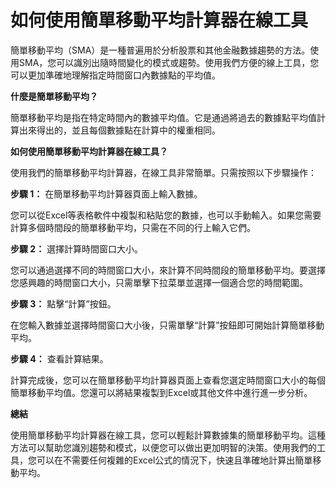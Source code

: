 如何使用簡單移動平均計算器在線工具
=================

簡單移動平均（SMA）是一種普遍用於分析股票和其他金融數據趨勢的方法。使用SMA，您可以識別出隨時間變化的模式或趨勢。使用我們方便的線上工具，您可以更加準確地理解指定時間窗口內數據點的平均值。

**什麼是簡單移動平均？**

簡單移動平均是指在特定時間內的數據平均值。它是通過將過去的數據點平均值計算出來得出的，並且每個數據點在計算中的權重相同。

**如何使用簡單移動平均計算器在線工具？**

使用我們的簡單移動平均計算器，在線工具非常簡單。只需按照以下步驟操作：

**步驟 1：** 在簡單移動平均計算器頁面上輸入數據。

您可以從Excel等表格軟件中複製和粘貼您的數據，也可以手動輸入。如果您需要計算多個時間段的簡單移動平均，只需在不同的行上輸入它們。

**步驟 2：** 選擇計算時間窗口大小。

您可以通過選擇不同的時間窗口大小，來計算不同時間段的簡單移動平均。要選擇您感興趣的時間窗口大小，只需單擊下拉菜單並選擇一個適合您的時間範圍。

**步驟 3：** 點擊“計算”按鈕。

在您輸入數據並選擇時間窗口大小後，只需單擊“計算”按鈕即可開始計算簡單移動平均。

**步驟 4：** 查看計算結果。

計算完成後，您可以在簡單移動平均計算器頁面上查看您選定時間窗口大小的每個簡單移動平均值。您還可以將結果複製到Excel或其他文件中進行進一步分析。

**總結**

使用簡單移動平均計算器在線工具，您可以輕鬆計算數據集的簡單移動平均。這種方法可以幫助您識別趨勢和模式，以便您可以做出更加明智的決策。使用我們的工具，您可以在不需要任何複雜的Excel公式的情況下，快速且準確地計算出簡單移動平均。